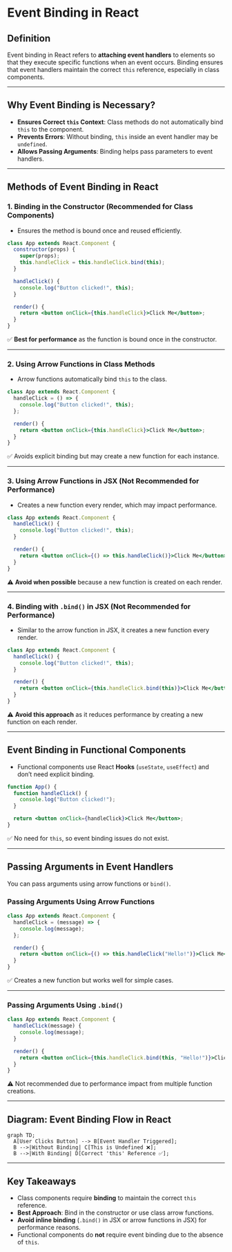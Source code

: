 # **Event Binding in React**  

## **Definition**  
Event binding in React refers to **attaching event handlers** to elements so that they execute specific functions when an event occurs. Binding ensures that event handlers maintain the correct `this` reference, especially in class components.  

---

## **Why Event Binding is Necessary?**  
- **Ensures Correct `this` Context**: Class methods do not automatically bind `this` to the component.  
- **Prevents Errors**: Without binding, `this` inside an event handler may be `undefined`.  
- **Allows Passing Arguments**: Binding helps pass parameters to event handlers.  

---

## **Methods of Event Binding in React**  

### **1. Binding in the Constructor (Recommended for Class Components)**  
- Ensures the method is bound once and reused efficiently.  
```jsx
class App extends React.Component {
  constructor(props) {
    super(props);
    this.handleClick = this.handleClick.bind(this);
  }

  handleClick() {
    console.log("Button clicked!", this);
  }

  render() {
    return <button onClick={this.handleClick}>Click Me</button>;
  }
}
```
✅ **Best for performance** as the function is bound once in the constructor.  

---

### **2. Using Arrow Functions in Class Methods**  
- Arrow functions automatically bind `this` to the class.  
```jsx
class App extends React.Component {
  handleClick = () => {
    console.log("Button clicked!", this);
  };

  render() {
    return <button onClick={this.handleClick}>Click Me</button>;
  }
}
```
✅ Avoids explicit binding but may create a new function for each instance.  

---

### **3. Using Arrow Functions in JSX (Not Recommended for Performance)**  
- Creates a new function every render, which may impact performance.  
```jsx
class App extends React.Component {
  handleClick() {
    console.log("Button clicked!", this);
  }

  render() {
    return <button onClick={() => this.handleClick()}>Click Me</button>;
  }
}
```
⚠ **Avoid when possible** because a new function is created on each render.  

---

### **4. Binding with `.bind()` in JSX (Not Recommended for Performance)**  
- Similar to the arrow function in JSX, it creates a new function every render.  
```jsx
class App extends React.Component {
  handleClick() {
    console.log("Button clicked!", this);
  }

  render() {
    return <button onClick={this.handleClick.bind(this)}>Click Me</button>;
  }
}
```
⚠ **Avoid this approach** as it reduces performance by creating a new function on each render.  

---

## **Event Binding in Functional Components**  
- Functional components use React **Hooks** (`useState`, `useEffect`) and don’t need explicit binding.  
```jsx
function App() {
  function handleClick() {
    console.log("Button clicked!");
  }

  return <button onClick={handleClick}>Click Me</button>;
}
```
✅ No need for `this`, so event binding issues do not exist.  

---

## **Passing Arguments in Event Handlers**  
You can pass arguments using arrow functions or `bind()`.  

### **Passing Arguments Using Arrow Functions**  
```jsx
class App extends React.Component {
  handleClick = (message) => {
    console.log(message);
  };

  render() {
    return <button onClick={() => this.handleClick("Hello!")}>Click Me</button>;
  }
}
```
✅ Creates a new function but works well for simple cases.  

---

### **Passing Arguments Using `.bind()`**  
```jsx
class App extends React.Component {
  handleClick(message) {
    console.log(message);
  }

  render() {
    return <button onClick={this.handleClick.bind(this, "Hello!")}>Click Me</button>;
  }
}
```
⚠ Not recommended due to performance impact from multiple function creations.  

---

## **Diagram: Event Binding Flow in React**  
```mermaid
graph TD;
  A[User Clicks Button] --> B[Event Handler Triggered];
  B -->|Without Binding| C[This is Undefined ❌];
  B -->|With Binding| D[Correct 'this' Reference ✅];
```

---

## **Key Takeaways**  
- Class components require **binding** to maintain the correct `this` reference.  
- **Best Approach**: Bind in the constructor or use class arrow functions.  
- **Avoid inline binding** (`.bind()` in JSX or arrow functions in JSX) for performance reasons.  
- Functional components do **not** require event binding due to the absence of `this`.